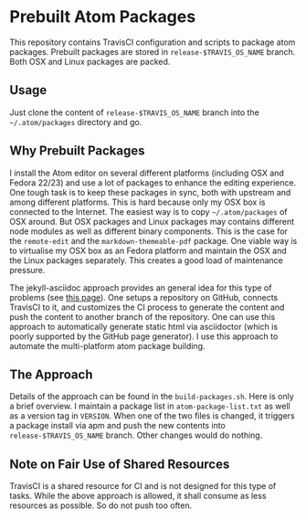 # Prebuilt Atom Packages

This repository contains TravisCI configuration and scripts to package atom
packages. Prebuilt packages are stored in `release-$TRAVIS_OS_NAME` branch.
Both OSX and Linux packages are packed.

## Usage

Just clone the content of `release-$TRAVIS_OS_NAME` branch into the
`~/.atom/packages` directory and go.

## Why Prebuilt Packages

I install the Atom editor on several different platforms (including OSX and
Fedora 22/23) and use a lot of packages to enhance the editing experience. One
tough task is to keep these packages in sync, both with upstream and among
different platforms. This is hard because only my OSX box is connected to the
Internet. The easiest way is to copy `~/.atom/packages` of OSX around. But OSX
packages and Linux packages may contains different node modules as well as
different binary components. This is the case for the `remote-edit` and the
`markdown-themeable-pdf` package. One viable way is to virtualise my OSX box
as an Fedora platform and maintain the OSX and the Linux packages separately.
This creates a good load of maintenance pressure.

The jekyll-asciidoc approach provides an general idea for this type of
problems (see [this
page](http://eshepelyuk.github.io/2014/10/28/automate-github-pages-travisci.html)).
One setups a repository on GitHub, connects TravisCI to it, and customizes the
CI process to generate the content and push the content to another branch of
the repository. One can use this approach to automatically generate static
html via asciidoctor (which is poorly supported by the GitHub page generator).
I use this approach to automate the multi-platform atom package building.

## The Approach

Details of the approach can be found in the `build-packages.sh`. Here is only
a brief overview. I maintain a package list in `atom-package-list.txt` as well
as a version tag in `VERSION`. When one of the two files is changed, it
triggers a package install via apm and push the new contents into
`release-$TRAVIS_OS_NAME` branch. Other changes would do nothing.

## Note on Fair Use of Shared Resources

TravisCI is a shared resource for CI and is not designed for this type of
tasks. While the above approach is allowed, it shall consume as less resources
as possible. So do not push too often.

